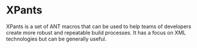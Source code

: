 # XPants

XPants is a set of ANT macros that can be used to help teams of developers create more robust and repeatable build processes. It has a focus on XML technologies but can be generally useful. 